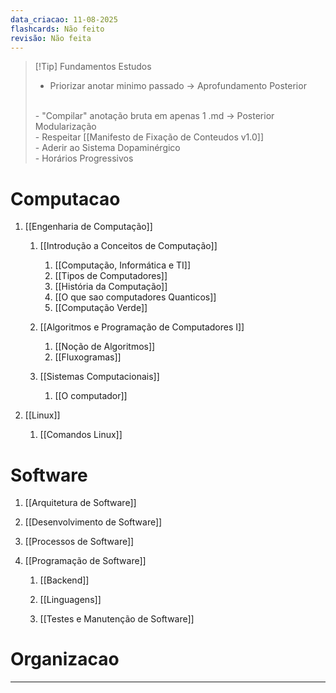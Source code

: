 ```yaml
---
data_criacao: 11-08-2025
flashcards: Não feito
revisão: Não feita
---
```


> [!Tip] Fundamentos Estudos
> - Priorizar anotar minimo passado -> Aprofundamento Posterior
> <br>
> - "Compilar" anotação bruta em apenas 1 .md -> Posterior Modularização
> <br>
> - Respeitar [[Manifesto de Fixação de Conteudos v1.0]]
> <br>
> - Aderir ao Sistema Dopaminérgico
> <br>
> - Horários Progressivos

# Computacao
1. [[Engenharia de Computação]]
	1. [[Introdução a Conceitos de Computação]]
		1. [[Computação, Informática e TI]]
		2. [[Tipos de Computadores]]
		3. [[História da Computação]]
		4. [[O que sao computadores Quanticos]]
		5. [[Computação Verde]]
		
	2. [[Algoritmos e Programação de Computadores I]]
		1. [[Noção de Algoritmos]]
		2. [[Fluxogramas]]
		
	3. [[Sistemas Computacionais]]
		1. [[O computador]]

2. [[Linux]]
	1. [[Comandos Linux]]

# Software
1. [[Arquitetura de Software]]

2. [[Desenvolvimento de Software]]

3. [[Processos de Software]]

4. [[Programação de Software]]
	1. [[Backend]]
	
	2. [[Linguagens]]
	
	3. [[Testes e Manutenção de Software]]
	


# Organizacao

---
